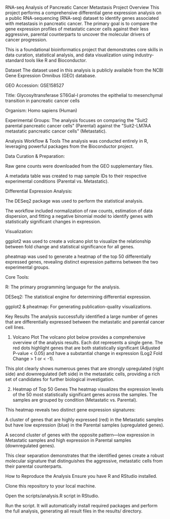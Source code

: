 RNA-seq Analysis of Pancreatic Cancer Metastasis
Project Overview
This project performs a comprehensive differential gene expression analysis on a public RNA-sequencing (RNA-seq) dataset to identify genes associated with metastasis in pancreatic cancer. The primary goal is to compare the gene expression profiles of metastatic cancer cells against their less aggressive, parental counterparts to uncover the molecular drivers of cancer progression.

This is a foundational bioinformatics project that demonstrates core skills in data curation, statistical analysis, and data visualization using industry-standard tools like R and Bioconductor.

Dataset
The dataset used in this analysis is publicly available from the NCBI Gene Expression Omnibus (GEO) database.

GEO Accession: GSE158527

Title: Glycosyltransferase ST6Gal-I promotes the epithelial to mesenchymal transition in pancreatic cancer cells

Organism: Homo sapiens (Human)

Experimental Groups: The analysis focuses on comparing the "Suit2 parental pancreatic cancer cells" (Parental) against the "Suit2-LM7AA metastatic pancreatic cancer cells" (Metastatic).

Analysis Workflow & Tools
The analysis was conducted entirely in R, leveraging powerful packages from the Bioconductor project.

Data Curation & Preparation:

Raw gene counts were downloaded from the GEO supplementary files.

A metadata table was created to map sample IDs to their respective experimental conditions (Parental vs. Metastatic).

Differential Expression Analysis:

The DESeq2 package was used to perform the statistical analysis.

The workflow included normalization of raw counts, estimation of data dispersion, and fitting a negative binomial model to identify genes with statistically significant changes in expression.

Visualization:

ggplot2 was used to create a volcano plot to visualize the relationship between fold change and statistical significance for all genes.

pheatmap was used to generate a heatmap of the top 50 differentially expressed genes, revealing distinct expression patterns between the two experimental groups.

Core Tools:

R: The primary programming language for the analysis.

DESeq2: The statistical engine for determining differential expression.

ggplot2 & pheatmap: For generating publication-quality visualizations.

Key Results
The analysis successfully identified a large number of genes that are differentially expressed between the metastatic and parental cancer cell lines.

1. Volcano Plot
The volcano plot below provides a comprehensive overview of the analysis results. Each dot represents a single gene. The red dots highlight genes that are both statistically significant (Adjusted P-value < 0.05) and have a substantial change in expression (Log2 Fold Change > 1 or < -1).

This plot clearly shows numerous genes that are strongly upregulated (right side) and downregulated (left side) in the metastatic cells, providing a rich set of candidates for further biological investigation.

2. Heatmap of Top 50 Genes
The heatmap visualizes the expression levels of the 50 most statistically significant genes across the samples. The samples are grouped by condition (Metastatic vs. Parental).

This heatmap reveals two distinct gene expression signatures:

A cluster of genes that are highly expressed (red) in the Metastatic samples but have low expression (blue) in the Parental samples (upregulated genes).

A second cluster of genes with the opposite pattern—low expression in Metastatic samples and high expression in Parental samples (downregulated genes).

This clear separation demonstrates that the identified genes create a robust molecular signature that distinguishes the aggressive, metastatic cells from their parental counterparts.

How to Reproduce the Analysis
Ensure you have R and RStudio installed.

Clone this repository to your local machine.

Open the scripts/analysis.R script in RStudio.

Run the script. It will automatically install required packages and perform the full analysis, generating all result files in the results/ directory.